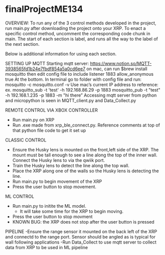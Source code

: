 # finalProjectME134
OVERVIEW:
To run any of the 3 control methods developed in the project, run main.py after downloading the project onto your XRP. To enact a specific control method, uncomment the corresponding code chunk in main. The start of each section is label, and runs all the way to the label of the next section. 

Below is additional information for using each section. 

SETTING UP MQTT
Starting mqtt server:
https://www.notion.so/MQTT-3938565fd1b24e7fbdf854a5a0cd6ee7
on mac, can run $brew install mosquitto
then edit config file to include
listener 1883
allow_anonymous true
At the bottom.
In terminal go to folder with config file and run:
mosquitto -c mosquitto.conf -v
Use mac’s current IP address to reference: ex. 
mosquitto_sub -t 'test' -h 192.168.86.29 -p 1883
mosquitto_pub -t "test" -h 192.168.1.235 -p 1883 -m "hi there”
Accessing mqtt server from python and micropython is seen in MQTT_client.py and Data_Collect.py


REMOTE CONTROL VIA XBOX CONTROLLER
- Run main.py on XRP
- Run .exe made from xrp_ble_connect.py. Reference comments at top of that python file code to get it set up

CLASSIC CONTROL
- Ensure the Husky lens is mounted on the front,left side of the XRP. The mount must be tall enough to see a line along the top of the inner wall. Connect the Husky lens to via the qwiik port. 
- Train the Husky lens to detect the line along the top wall.
- Place the XRP along one of the walls so the Husky lens is detecting the line.
- Run main.py to begin movement of the XRP
- Press the user button to stop movement. 


ML CONTROL
- Run main.py to initite the ML model.
    - It will take some time for the XRP to begin moving. 
- Press the user button to stop movment
- KNOWN BUG: the XRP does not stop after the user button is pressed

PIPELINE
-Ensure the range sensor it mounted on the back left of the XRP and connectd to the range port. Sensor should be angled as is typical for wall following applications
-Run Data_Collect to use mqtt server to collect data from XRP to be used in ML pipeline


